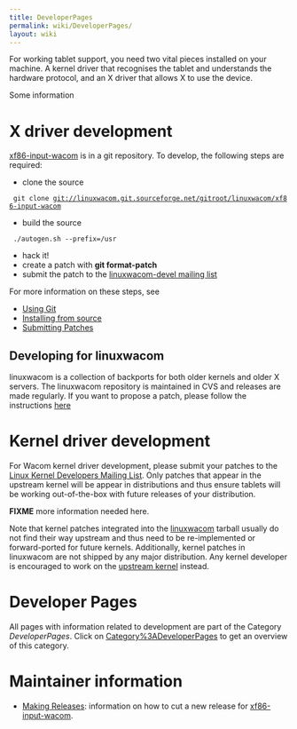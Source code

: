 ```yaml
---
title: DeveloperPages
permalink: wiki/DeveloperPages/
layout: wiki
---
```


For working tablet support, you need two vital pieces installed on your
machine. A kernel driver that recognises the tablet and understands the
hardware protocol, and an X driver that allows X to use the device.

Some information

X driver development
====================

[xf86-input-wacom](xf86-input-wacom "wikilink") is in a git repository.
To develop, the following steps are required:

-   clone the source

` git clone `[`git://linuxwacom.git.sourceforge.net/gitroot/linuxwacom/xf86-input-wacom`](git://linuxwacom.git.sourceforge.net/gitroot/linuxwacom/xf86-input-wacom)

-   build the source

` ./autogen.sh --prefix=/usr`

-   hack it!
-   create a patch with **git format-patch**
-   submit the patch to the [linuxwacom-devel mailing
    list](https://lists.sourceforge.net/lists/listinfo/linuxwacom-devel)

For more information on these steps, see

-   [Using Git](/wiki/Using_Git "wikilink")
-   [Installing from source](/wiki/Installing_from_source "wikilink")
-   [Submitting Patches](/wiki/Submitting_Patches "wikilink")

Developing for linuxwacom
-------------------------

linuxwacom is a collection of backports for both older kernels and older
X servers. The linuxwacom repository is maintained in CVS and releases
are made regularly. If you want to propose a patch, please follow the
instructions [ here](/wiki/LinuxwacomDevelopment "wikilink")

Kernel driver development
=========================

For Wacom kernel driver development, please submit your patches to the
[Linux Kernel Developers Mailing List](http://lkml.org). Only patches
that appear in the upstream kernel will be appear in distributions and
thus ensure tablets will be working out-of-the-box with future releases
of your distribution.

**FIXME** more information needed here.

Note that kernel patches integrated into the
[linuxwacom](linuxwacom "wikilink") tarball usually do not find their
way upstream and thus need to be re-implemented or forward-ported for
future kernels. Additionally, kernel patches in linuxwacom are not
shipped by any major distribution. Any kernel developer is encouraged to
work on the [upstream kernel](http://kernel.org) instead.

Developer Pages
===============

All pages with information related to development are part of the
Category *DeveloperPages*. Click on
[Category%3ADeveloperPages](/wiki/Category%3ADeveloperPages "wikilink") to get
an overview of this category.

Maintainer information
======================

-   [Making Releases](/wiki/Making_Releases "wikilink"): information on how to
    cut a new release for
    [xf86-input-wacom](xf86-input-wacom "wikilink").
